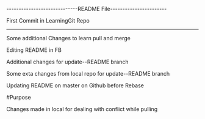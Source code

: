 -----------------------------README File-----------------------

First Commit in LearningGit Repo

----------------------------------------------------------------
Some additional Changes to learn pull and merge

Editing README in FB

Additional changes for update--README branch

Some exta changes from local repo for update--README branch

Updating README on master on Github before Rebase

#Purpose

Changes made in local for dealing with conflict while pulling
